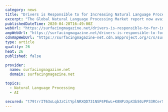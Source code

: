 ```yaml
---
category: news
title: "Drivers is Responsible to for Increasing Natural Language Processing Market Share, Forecast 2026"
excerpt: "The Global Natural Language Processing Market report now available with CMI, is a collation of valuable insights related to market size, market share, profitability margin, growth dynamics and regional proliferation of this business vertical."
publishedDateTime: 2020-04-28T16:49:00Z
webUrl: "https://surfacingmagazine.net/drivers-is-responsible-to-for-increasing-natural-language-processing-market-share-forecast-2026/"
ampWebUrl: "https://surfacingmagazine.net/drivers-is-responsible-to-for-increasing-natural-language-processing-market-share-forecast-2026/amp/"
cdnAmpWebUrl: "https://surfacingmagazine-net.cdn.ampproject.org/c/s/surfacingmagazine.net/drivers-is-responsible-to-for-increasing-natural-language-processing-market-share-forecast-2026/amp/"
type: article
quality: 26
heat: 26
published: false

provider:
  name: surfacingmagazine.net
  domain: surfacingmagazine.net

topics:
  - Natural Language Processing
  - AI

secured: "t79trrIT63oLqbJzCitYplNRXQD731NSP4PEwL+K8NPzXpX3b50zPP33RCerSOdNEtGj7ieA6NUXTNaUV0+bC/oQNmCNtfBMULk1miJoMWBuHfABvIFrflcYKKXl1hLQSYNambO0r3CUYKB2tkgQ4kST1B1x1ngayVhzG1diWCjUABoKH2a4Sdrf0AZp/Fu/9/Qidies3PqThtq8nhc305ThOjmBisRIbb5ZYwi1v/8xXElBzQRYdjnEnkPUv9sI3Wmp7ZRw/XbFnrMxmZmUxj5OjnQ3SBfIKFkqOr/xJEWw4ammGtgs9BFtYgp0+b1n;Ah+ZLy8CPRHkjkipngvpqw=="
---
```


